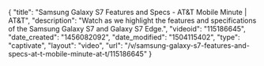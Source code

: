 {
    "title": "Samsung Galaxy S7 Features and Specs - AT&T Mobile Minute | AT&T",
    "description": "Watch as we highlight the features and specifications of the Samsung Galaxy S7 and Galaxy S7 Edge.",
    "videoid": "115186645",
    "date_created": "1456082092",
    "date_modified": "1504115402",
    "type": "captivate",
    "layout": "video",
    "url": "\/v\/samsung-galaxy-s7-features-and-specs-at-t-mobile-minute-at-t\/115186645"
}